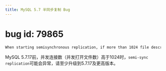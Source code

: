 ```yaml
---
title: MySQL 5.7 半同步复制 Bug
---
```


# bug id: 79865

```bash
When starting semisynchronous replication, if more than 1024 file descriptors existed, the semisynchronous socket was not created correctly. This prevented semisynchronous replication from functioning correctly
```

MySQL 5.7.17前，并发连接数（并发打开文件数）高于1024时，`semi-sync replication`可能会异常，请至少升级到5.7.17及更高版本。
